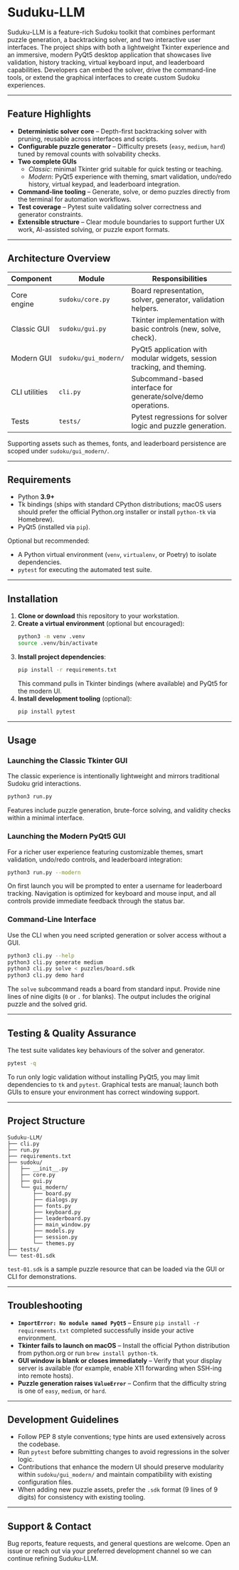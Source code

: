 # Suduku-LLM

Suduku-LLM is a feature-rich Sudoku toolkit that combines performant puzzle generation, a backtracking solver, and two interactive user interfaces. The project ships with both a lightweight Tkinter experience and an immersive, modern PyQt5 desktop application that showcases live validation, history tracking, virtual keyboard input, and leaderboard capabilities. Developers can embed the solver, drive the command-line tools, or extend the graphical interfaces to create custom Sudoku experiences.

---

## Feature Highlights

- **Deterministic solver core** – Depth-first backtracking solver with pruning, reusable across interfaces and scripts.
- **Configurable puzzle generator** – Difficulty presets (`easy`, `medium`, `hard`) tuned by removal counts with solvability checks.
- **Two complete GUIs**  
  - *Classic*: minimal Tkinter grid suitable for quick testing or teaching.  
  - *Modern*: PyQt5 experience with theming, smart validation, undo/redo history, virtual keypad, and leaderboard integration.
- **Command-line tooling** – Generate, solve, or demo puzzles directly from the terminal for automation workflows.
- **Test coverage** – Pytest suite validating solver correctness and generator constraints.
- **Extensible structure** – Clear module boundaries to support further UX work, AI-assisted solving, or puzzle export formats.

---

## Architecture Overview

| Component | Module | Responsibilities |
|-----------|--------|------------------|
| Core engine | `sudoku/core.py` | Board representation, solver, generator, validation helpers. |
| Classic GUI | `sudoku/gui.py` | Tkinter implementation with basic controls (new, solve, check). |
| Modern GUI | `sudoku/gui_modern/` | PyQt5 application with modular widgets, session tracking, and theming. |
| CLI utilities | `cli.py` | Subcommand-based interface for generate/solve/demo operations. |
| Tests | `tests/` | Pytest regressions for solver logic and puzzle generation. |

Supporting assets such as themes, fonts, and leaderboard persistence are scoped under `sudoku/gui_modern/`.

---

## Requirements

- Python **3.9+**
- Tk bindings (ships with standard CPython distributions; macOS users should prefer the official Python.org installer or install `python-tk` via Homebrew).
- PyQt5 (installed via `pip`).

Optional but recommended:

- A Python virtual environment (`venv`, `virtualenv`, or Poetry) to isolate dependencies.
- `pytest` for executing the automated test suite.

---

## Installation

1. **Clone or download** this repository to your workstation.
2. **Create a virtual environment** (optional but encouraged):
   ```bash
   python3 -m venv .venv
   source .venv/bin/activate
   ```
3. **Install project dependencies**:
   ```bash
   pip install -r requirements.txt
   ```
   This command pulls in Tkinter bindings (where available) and PyQt5 for the modern UI.
4. **Install development tooling** (optional):
   ```bash
   pip install pytest
   ```

---

## Usage

### Launching the Classic Tkinter GUI

The classic experience is intentionally lightweight and mirrors traditional Sudoku grid interactions.

```bash
python3 run.py
```

Features include puzzle generation, brute-force solving, and validity checks within a minimal interface.

### Launching the Modern PyQt5 GUI

For a richer user experience featuring customizable themes, smart validation, undo/redo controls, and leaderboard integration:

```bash
python3 run.py --modern
```

On first launch you will be prompted to enter a username for leaderboard tracking. Navigation is optimized for keyboard and mouse input, and all controls provide immediate feedback through the status bar.

### Command-Line Interface

Use the CLI when you need scripted generation or solver access without a GUI.

```bash
python3 cli.py --help
python3 cli.py generate medium
python3 cli.py solve < puzzles/board.sdk
python3 cli.py demo hard
```

The `solve` subcommand reads a board from standard input. Provide nine lines of nine digits (`0` or `.` for blanks). The output includes the original puzzle and the solved grid.

---

## Testing & Quality Assurance

The test suite validates key behaviours of the solver and generator.

```bash
pytest -q
```

To run only logic validation without installing PyQt5, you may limit dependencies to `tk` and `pytest`. Graphical tests are manual; launch both GUIs to ensure your environment has correct windowing support.

---

## Project Structure

```
Suduku-LLM/
├── cli.py
├── run.py
├── requirements.txt
├── sudoku/
│   ├── __init__.py
│   ├── core.py
│   ├── gui.py
│   └── gui_modern/
│       ├── board.py
│       ├── dialogs.py
│       ├── fonts.py
│       ├── keyboard.py
│       ├── leaderboard.py
│       ├── main_window.py
│       ├── models.py
│       ├── session.py
│       └── themes.py
├── tests/
└── test-01.sdk
```

`test-01.sdk` is a sample puzzle resource that can be loaded via the GUI or CLI for demonstrations.

---

## Troubleshooting

- **`ImportError: No module named PyQt5`** – Ensure `pip install -r requirements.txt` completed successfully inside your active environment.
- **Tkinter fails to launch on macOS** – Install the official Python distribution from python.org or run `brew install python-tk`.
- **GUI window is blank or closes immediately** – Verify that your display server is available (for example, enable X11 forwarding when SSH-ing into remote hosts).
- **Puzzle generation raises `ValueError`** – Confirm that the difficulty string is one of `easy`, `medium`, or `hard`.

---

## Development Guidelines

- Follow PEP 8 style conventions; type hints are used extensively across the codebase.
- Run `pytest` before submitting changes to avoid regressions in the solver logic.
- Contributions that enhance the modern UI should preserve modularity within `sudoku/gui_modern/` and maintain compatibility with existing configuration files.
- When adding new puzzle assets, prefer the `.sdk` format (9 lines of 9 digits) for consistency with existing tooling.

---

## Support & Contact

Bug reports, feature requests, and general questions are welcome. Open an issue or reach out via your preferred development channel so we can continue refining Suduku-LLM.
